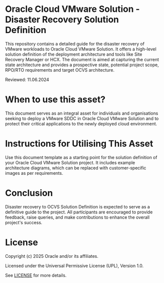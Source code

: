 # Oracle Cloud VMware Solution - Disaster Recovery Solution Definition

This repository contains a detailed guide for the disaster recovery of VMware workloads to Oracle Cloud VMware Solution. It offers a high-level solution definition of the deployment architecture and tools like Site Recovery Manager or HCX. The document is aimed at capturing the current state architecture and provides a prospective state, potential project scope, RPO/RTO requirements and target OCVS architecture.

Reviewed: 11.06.2024

# When to use this asset?

This document serves as an integral asset for individuals and organisations seeking to deploy a VMware SDDC in Oracle Cloud VMware Solution and to protect their critical applications to the newly deployed cloud environment.

# Instructions for Utilising This Asset

Use this document template as a starting point for the solution definition of your Oracle Cloud VMware Solution project. It includes example architecture diagrams, which can be replaced with customer-specific images as per requirements.

# Conclusion

Disaster recovery to OCVS Solution Definition is expected to serve as a definitive guide to the project. All participants are encouraged to provide feedback, raise queries, and make contributions to enhance the overall project's success.

# License

Copyright (c) 2025 Oracle and/or its affiliates.

Licensed under the Universal Permissive License (UPL), Version 1.0.

See [LICENSE](https://github.com/oracle-devrel/technology-engineering/blob/main/LICENSE) for more details.
